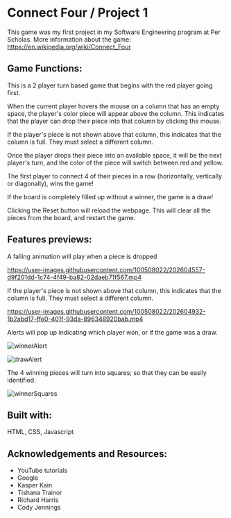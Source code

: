 # Connect Four / Project 1

This game was my first project in my Software Engineering program at Per Scholas. More information about the game: https://en.wikipedia.org/wiki/Connect_Four

## Game Functions: 

This is a 2 player turn based game that begins with the red player going first.

When the current player hovers the mouse on a column that has an empty space, the player's color piece will appear above the column. This indicates that the player can drop their piece into that column by clicking the mouse.

If the player's piece is not shown above that column, this indicates that the column is full. They must select a different column.

Once the player drops their piece into an available space, it will be the next player's turn, and the color of the piece will switch between red and yellow.

The first player to connect 4 of their pieces in a row (horizontally, vertically or diagonally), wins the game! 

If the board is completely filled up without a winner, the game is a draw!

Clicking the Reset button will reload the webpage. This will clear all the pieces from the board, and restart the game.

## Features previews:

A falling animation will play when a piece is dropped

https://user-images.githubusercontent.com/100508022/202604557-d9f201dd-1c74-4f49-ba82-02daeb71f567.mp4

If the player's piece is not shown above that column, this indicates that the column is full. They must select a different column.

https://user-images.githubusercontent.com/100508022/202604932-1b2abd17-ffe0-401f-93da-896348920bab.mp4

Alerts will pop up indicating which player won, or if the game was a draw.

![winnerAlert](https://user-images.githubusercontent.com/100508022/202607287-e0669dc4-b41d-41bb-809b-bd81431bdef4.png)

![drawAlert](https://user-images.githubusercontent.com/100508022/202607440-d8da1ad2-367c-49b3-99c8-ed555aff1123.png)

The 4 winning pieces will turn into squares; so that they can be easily identified.

![winnerSquares](https://user-images.githubusercontent.com/100508022/202604744-4c051930-0031-4701-a65a-3d9307ebe887.png)

## Built with:

HTML, CSS, Javascript

## Acknowledgements and Resources:

- YouTube tutorials  
- Google  
- Kasper Kain  
- Tishana Trainor  
- Richard Harris  
- Cody Jennings  